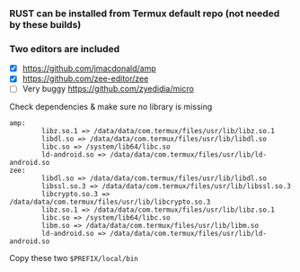 ### RUST can be installed from Termux default repo (not needed by these builds)
### Two editors are included
- [x] https://github.com/jmacdonald/amp
- [x] https://github.com/zee-editor/zee
- [ ] Very buggy https://github.com/zyedidia/micro

Check dependencies & make sure no library is missing
```
amp:
        libz.so.1 => /data/data/com.termux/files/usr/lib/libz.so.1
        libdl.so => /data/data/com.termux/files/usr/lib/libdl.so
        libc.so => /system/lib64/libc.so
        ld-android.so => /data/data/com.termux/files/usr/lib/ld-android.so
zee:
        libdl.so => /data/data/com.termux/files/usr/lib/libdl.so
        libssl.so.3 => /data/data/com.termux/files/usr/lib/libssl.so.3
        libcrypto.so.3 => /data/data/com.termux/files/usr/lib/libcrypto.so.3
        libz.so.1 => /data/data/com.termux/files/usr/lib/libz.so.1
        libc.so => /system/lib64/libc.so
        libm.so => /data/data/com.termux/files/usr/lib/libm.so
        ld-android.so => /data/data/com.termux/files/usr/lib/ld-android.so
```
Copy these two `$PREFIX/local/bin`
